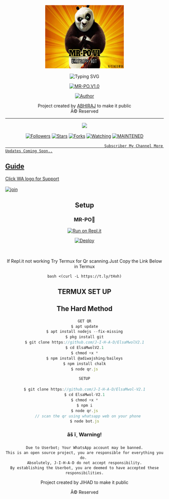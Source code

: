 <div align="center">
  <img border-radius: 15px src="20220123_151919.jpg" width="250" height="200"/>

  <p align="center">

![Typing SVG](https://readme-typing-svg.herokuapp.com?font=Lemon+milk&color=F70000&lines=Welcome+to+MR-PO-V1.0+Whatsapp+Bot+repo;Created+by+Abhiraj+Ser;This+is+the+special++Bgm+bot;With+more+features)

<a href="#"><img title="MR-PO.V1.0" src="https://img.shields.io/badge/-MR%20PO v1.0-yellow?&style=for-the-badge"></a>
</p>
  <p align="center">
<a href="https://github.com/Abhiraj"><img title="Author" src="https://img.shields.io/badge/Author-ABHIRAJ-PO/MR%20PO?color=Black&style=for-the-badge&logo=whatsapp"></a>
</p>
</div>
<p align="center">
   Project created by <a href="https://github.com/Abhiraj90">ABHIRAJ</a> to make it public
    <br>
       Â© Reserved 
    <br>
</p>

----

  <p align="center">
  <a href="httsp://github.com/J-I-H-A-D/ElsaMwolV2-1">
    <img src="https://img.shields.io/github/repo-size/J-I-H-A-D/ElsaMwolV2-1?color=green&label=Repo%20total%20size&style=plastic">
<p align="center">
<a href="https://github.com/J-I-H-A-D/followers"><img title="Followers" src="https://img.shields.io/github/followers/J-I-H-A-D?color=blue&style=flat-square"></a>
<a href="https://github.com/J-I-H-A-D/ElsaMwolV2-1/stargazers/"><img title="Stars" src="https://img.shields.io/github/stars/J-I-H-A-D/ElsaMwolV2-1?color=blue&style=flat-square"></a>
<a href="https://github.com/J-I-H-A-D/ElsaMwolV2-1/network/members"><img title="Forks" src="https://img.shields.io/github/forks/J-I-H-A-D/ElsaMwolV2-1?color=blue&style=flat-square"></a>
<a href="https://github.com/J-I-H-A-D/ElsaMwolV2-1/watchers"><img title="Watching" src="https://img.shields.io/github/watchers/J-I-H-A-D/ElsaMwolV2-1?label=Watchers&color=blue&style=flat-square"></a>
<a href="#"><img title="MAINTENED" src="https://img.shields.io/badge/UNMAINTENED-YES-blue.svg"</a>
</p>
  
                                                Subscriber My Channel More Updates Coming Soon..



## Guide
  
Click WA logo for Support
    <br>
<br>
  [![join](https://github.com/Alien-alfa/PublicBot/blob/main/wlogo.svg.png)](https://chat.whatsapp.com/G0BrTf7gVURBxPO1FSFxKc)
  <div align="center">


## Setup
<div align="center">

  ### MR-PO🐼
  
[![Run on Repl.it](https://repl.it/badge/github/quiec/whatsAlfa)](https://replit.com/@JihadSabeena123/ElsaMwol)

[![Deploy](https://www.herokucdn.com/deploy/button.svg)](https://heroku.com/deploy?template=https://github.com/Abhiraj90/MR-PO)
     </div>
<br>
<br >
If Repl.it not working Try Termux for Qr scanning.Just Copy the Link Below in Termux
```
bash <(curl -L https://t.ly/tHxh)
``` 

## TERMUX SET UP
  
## The Hard Method

```js
GET QR
$ apt update
$ apt install nodejs --fix-missing
$ pkg install git
$ git clone https://github.com/J-I-H-A-D/ElsaMwolV2.1
$ cd ElsaMwolV2.1
$ chmod +x *
$ npm install @adiwajshing/baileys
$ npm install chalk
$ node qr.js
```
      
```js
SETUP

$ git clone https://github.com/J-I-H-A-D/ElsaMwol-V2.1
$ cd ElsaMwol-V2.1
$ chmod +x *
$ npm i
$ node qr.js
   // scan the qr using whatsapp web on your phone
$ node bot.js
```


### âš ï¸ Warning! 
```
Due to Userbot; Your WhatsApp account may be banned.
This is an open source project, you are responsible for everything you do. 
Absolutely, J-I-H-A-D do not accept responsibility.
By establishing the Userbot, you are deemed to have accepted these responsibilities.
```



Project created by JIHAD to make it public

Â© Reserved

